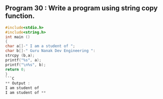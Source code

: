## Program 30 : Write a program using string copy function.
```C
#include<stdio.h>
#include<string.h>
int main ()
{
char a[]-" I am a student of ";
char b[]-" Guru Nanak Dev Engineering ":
strcpy (b,a);
printf("%s", a);
printf("\n%s", b);
return 0;
}
```C
** Output : 
I am student of 
I am student of **
